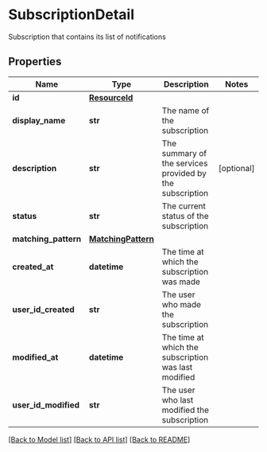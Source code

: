 # SubscriptionDetail

Subscription that contains its list of notifications

## Properties
Name | Type | Description | Notes
------------ | ------------- | ------------- | -------------
**id** | [**ResourceId**](ResourceId.md) |  | 
**display_name** | **str** | The name of the subscription | 
**description** | **str** | The summary of the services provided by the subscription | [optional] 
**status** | **str** | The current status of the subscription | 
**matching_pattern** | [**MatchingPattern**](MatchingPattern.md) |  | 
**created_at** | **datetime** | The time at which the subscription was made | 
**user_id_created** | **str** | The user who made the subscription | 
**modified_at** | **datetime** | The time at which the subscription was last modified | 
**user_id_modified** | **str** | The user who last modified the subscription | 

[[Back to Model list]](../README.md#documentation-for-models) [[Back to API list]](../README.md#documentation-for-api-endpoints) [[Back to README]](../README.md)



